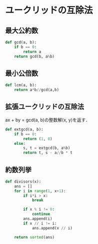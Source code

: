 # ユークリッドの互除法

## 最大公約数

```python 
def gcd(a, b):
    if b == 0:
        return a
    return gcd(b, a%b)
```
## 最小公倍数

```python
def lcm(a, b):
    return a*b//gcd(a,b)
```

## 拡張ユークリッドの互除法

ax + by = gcd(a, b)の整数解(x, y)を返す．

```python
def extgcd(a, b):
    if b == 0:
        return (1, 0)
    else:
        s, t = extgcd(b, a%b)
        return t, s - a//b * t
```

## 約数列挙

```python
def divisors(x):
    ans = []
    for i in range(1, x+1):
        if i*i > x:
            break

        if x % i != 0:
            continue
        ans.append(i)
        if x // i != i:
            ans.append(x // i)

    return sorted(ans)
```

